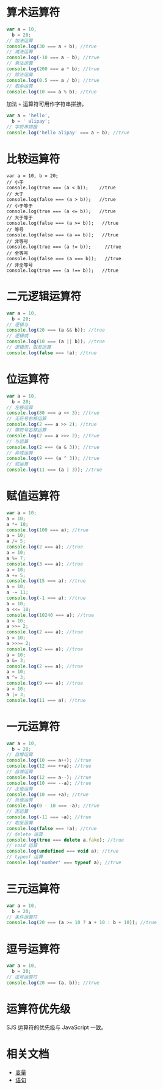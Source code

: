 # 算术运算符

```javascript
var a = 10,
  b = 20;
// 加法运算
console.log(30 === a + b); //true
// 减法运算
console.log(-10 === a - b); //true
// 乘法运算
console.log(200 === a * b); //true
// 除法运算
console.log(0.5 === a / b); //true
// 取余运算
console.log(10 === a % b); //true
```

加法 `+` 运算符可用作字符串拼接。

```javascript
var a = 'hello',
  b = ' alipay';
// 字符串拼接
console.log('hello alipay' === a + b); //true
```

# 比较运算符

```plain
var a = 10, b = 20;
// 小于
console.log(true === (a < b));    //true
// 大于
console.log(false === (a > b));   //true
// 小于等于
console.log(true === (a <= b));   //true
// 大于等于
console.log(false === (a >= b));   //true
// 等号
console.log(false === (a == b));   //true
// 非等号
console.log(true === (a != b));     //true
// 全等号
console.log(false === (a === b));   //true
// 非全等号
console.log(true === (a !== b));   //true
```

# 二元逻辑运算符

```javascript
var a = 10,
  b = 20;
// 逻辑与
console.log(20 === (a && b)); //true
// 逻辑或
console.log(10 === (a || b)); //true
// 逻辑否，取反运算
console.log(false === !a); //true
```

# 位运算符

```javascript
var a = 10,
  b = 20;
// 左移运算
console.log(80 === a << 3); //true
// 无符号右移运算
console.log(2 === a >> 2); //true
// 带符号右移运算
console.log(2 === a >>> 2); //true
// 与运算
console.log(2 === (a & 3)); //true
// 异或运算
console.log(9 === (a ^ 3)); //true
// 或运算
console.log(11 === (a | 3)); //true
```

# 赋值运算符

```javascript
var a = 10;
a = 10;
a *= 10;
console.log(100 === a); //true
a = 10;
a /= 5;
console.log(2 === a); //true
a = 10;
a %= 7;
console.log(3 === a); //true
a = 10;
a += 5;
console.log(15 === a); //true
a = 10;
a -= 11;
console.log(-1 === a); //true
a = 10;
a <<= 10;
console.log(10240 === a); //true
a = 10;
a >>= 2;
console.log(2 === a); //true
a = 10;
a >>>= 2;
console.log(2 === a); //true
a = 10;
a &= 3;
console.log(2 === a); //true
a = 10;
a ^= 3;
console.log(9 === a); //true
a = 10;
a |= 3;
console.log(11 === a); //true
```

# 一元运算符

```javascript
var a = 10,
  b = 20;
// 自增运算
console.log(10 === a++); //true
console.log(12 === ++a); //true
// 自减运算
console.log(12 === a--); //true
console.log(10 === --a); //true
// 正值运算
console.log(10 === +a); //true
// 负值运算
console.log(0 - 10 === -a); //true
// 否运算
console.log(-11 === ~a); //true
// 取反运算
console.log(false === !a); //true
// delete 运算
console.log(true === delete a.fake); //true
// void 运算
console.log(undefined === void a); //true
// typeof 运算
console.log('number' === typeof a); //true
```

# 三元运算符

```javascript
var a = 10,
  b = 20;
// 条件运算符
console.log(20 === (a >= 10 ? a + 10 : b + 10)); //true
```

# 逗号运算符

```javascript
var a = 10,
  b = 20;
// 逗号运算符
console.log(20 === (a, b)); //true
```

# 运算符优先级

SJS 运算符的优先级与 JavaScript 一致。

# 相关文档

- [变量](https://opendocs.alipay.com/mini/framework/sjs-variable)
- [语句](https://opendocs.alipay.com/mini/framework/sjs-statement)
